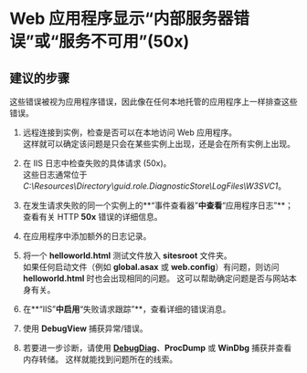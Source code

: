 <properties 
    pageTitle="My web application shows Internal Server Error or Service Unavailable (50x)"
    description="Web 应用程序显示“内部服务器错误”或“服务不可用”(50x)"
    service="microsoft.classiccompute"
    resource="domainnames"
    authors="jluk"
    displayOrder="5"
    selfHelpType="resource"
    supportTopicIds=""
    resourceTags=""  
    productPesIds=""
    cloudEnvironments="public"
/>


# Web 应用程序显示“内部服务器错误”或“服务不可用”(50x)

## **建议的步骤**
这些错误被视为应用程序错误，因此像在任何本地托管的应用程序上一样排查这些错误。  

1.  远程连接到实例，检查是否可以在本地访问 Web 应用程序。 <br> 这样就可以确定该问题是只会在某些实例上出现，还是会在所有实例上出现。

2.  在 IIS 日志中检查失败的具体请求 (50x)。 <br>
这些日志通常位于 *C:\Resources\Directory\guid.role.DiagnosticStore\LogFiles\W3SVC1*。

3.  在发生请求失败的同一个实例上的**“事件查看器”**中查看**“应用程序日志”**；查看有关 HTTP **50x** 错误的详细信息。

4.  在应用程序中添加额外的日志记录。<br>

5.  将一个 **helloworld.html** 测试文件放入 **sitesroot** 文件夹。 <br>
如果任何启动文件（例如 **global.asax** 或 **web.config**）有问题，则访问 **helloworld.html** 时也会出现相同的问题。 这可以帮助确定问题是否与网站本身有关。

6.  在**“IIS”**中启用**“失败请求跟踪”**，查看详细的错误消息。

7.  使用 **DebugView** 捕获异常/错误。

8.  若要进一步诊断，请使用 **[DebugDiag](https://msdn.microsoft.com/library/ff420662.aspx)**、**ProcDump** 或 **WinDbg** 捕获并查看内存转储。 这样就能找到问题所在的线索。



<!--HONumber=Oct16_HO1-->


